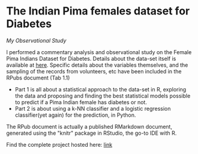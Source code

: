 # The Indian Pima females dataset for Diabetes

_My Observational Study_

I performed a commentary analysis and observational study on the Female Pima Indians Dataset for Diabetes. Details about the data-set itself is available at [here](kaggle.com/uciml/pima-indians-diabetes-database). Specific details about the variables themselves, and the sampling of the records from volunteers, etc have been included in the RPubs document (Tab 1.1)

- Part 1 is all about a statistical approach to the data-set in R, exploring the data and proposing and finding the best statistical models possible to predict if a Pima Indian female has diabetes or not.
- Part 2 is about using a k-NN classifier and a logistic regression classifier(yet again) for the prediction, in Python.

The RPub document is actually a published RMarkdown document, generated using the "knitr" package in RStudio, the go-to IDE with R.



Find the complete project hosted here: [link](http://rpubs.com/Dexter1618/NTCC_S06)
